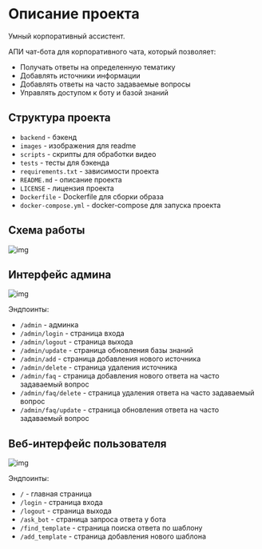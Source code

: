 # Описание проекта

Умный корпоративный ассистент.

АПИ чат-бота для корпоративного чата, который позволяет:
* Получать ответы на определенную тематику
* Добавлять источники информации
* Добавлять ответы на часто задаваемые вопросы
* Управлять доступом к боту и базой знаний

## Структура проекта

* `backend` - бэкенд
* `images` - изображения для readme
* `scripts` - скрипты для обработки видео
* `tests` - тесты для бэкенда
* `requirements.txt` - зависимости проекта
* `README.md` - описание проекта
* `LICENSE` - лицензия проекта
* `Dockerfile` - Dockerfile для сборки образа
* `docker-compose.yml` - docker-compose для запуска проекта

## Схема работы
![img](./images/schema.png)

## Интерфейс админа

![img](./images/admin.png)

Эндпоинты:
* `/admin` - админка
* `/admin/login` - страница входа
* `/admin/logout` - страница выхода
* `/admin/update` - страница обновления базы знаний
* `/admin/add` - страница добавления нового источника
* `/admin/delete` - страница удаления источника
* `/admin/faq` - страница добавления нового ответа на часто задаваемый вопрос
* `/admin/faq/delete` - страница удаления ответа на часто задаваемый вопрос
* `/admin/faq/update` - страница обновления ответа на часто задаваемый вопрос


## Веб-интерфейс пользователя

![img](./images/user.png)

Эндпоинты:
* `/` - главная страница
* `/login` - страница входа
* `/logout` - страница выхода
* `/ask_bot` - страница запроса ответа у бота
* `/find_template` - страница поиска ответа по шаблону
* `/add_template` - страница добавления нового шаблона


